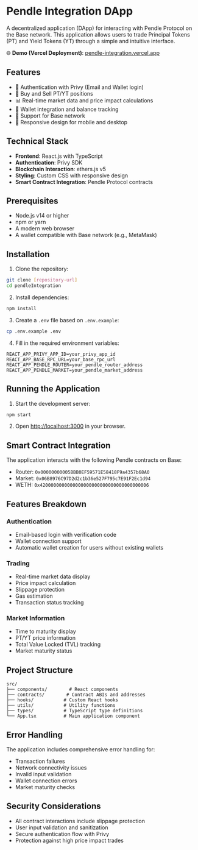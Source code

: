 # Pendle Integration DApp

A decentralized application (DApp) for interacting with Pendle Protocol on the Base network. This application allows users to trade Principal Tokens (PT) and Yield Tokens (YT) through a simple and intuitive interface.

🌐 **Demo (Vercel Deployment)**: [pendle-integration.vercel.app](https://pendle-integration.vercel.app)

## Features

- 🔐 Authentication with Privy (Email and Wallet login)
- 💱 Buy and Sell PT/YT positions
- 📊 Real-time market data and price impact calculations
- 💼 Wallet integration and balance tracking
- 🔄 Support for Base network
- 📱 Responsive design for mobile and desktop

## Technical Stack

- **Frontend**: React.js with TypeScript
- **Authentication**: Privy SDK
- **Blockchain Interaction**: ethers.js v5
- **Styling**: Custom CSS with responsive design
- **Smart Contract Integration**: Pendle Protocol contracts

## Prerequisites

- Node.js v14 or higher
- npm or yarn
- A modern web browser
- A wallet compatible with Base network (e.g., MetaMask)

## Installation

1. Clone the repository:
```bash
git clone [repository-url]
cd pendleIntegration
```

2. Install dependencies:
```bash
npm install
```

3. Create a `.env` file based on `.env.example`:
```bash
cp .env.example .env
```

4. Fill in the required environment variables:
```
REACT_APP_PRIVY_APP_ID=your_privy_app_id
REACT_APP_BASE_RPC_URL=your_base_rpc_url
REACT_APP_PENDLE_ROUTER=your_pendle_router_address
REACT_APP_PENDLE_MARKET=your_pendle_market_address
```

## Running the Application

1. Start the development server:
```bash
npm start
```

2. Open [http://localhost:3000](http://localhost:3000) in your browser.

## Smart Contract Integration

The application interacts with the following Pendle contracts on Base:

- Router: `0x00000000005BBB0EF59571E58418F9a4357b68A0`
- Market: `0x06B8976C97D2d2c1b36e527F795c7E91F2Ec1d94`
- WETH: `0x4200000000000000000000000000000000000006`

## Features Breakdown

### Authentication
- Email-based login with verification code
- Wallet connection support
- Automatic wallet creation for users without existing wallets

### Trading
- Real-time market data display
- Price impact calculation
- Slippage protection
- Gas estimation
- Transaction status tracking

### Market Information
- Time to maturity display
- PT/YT price information
- Total Value Locked (TVL) tracking
- Market maturity status

## Project Structure

```
src/
├── components/        # React components
├── contracts/        # Contract ABIs and addresses
├── hooks/           # Custom React hooks
├── utils/           # Utility functions
├── types/           # TypeScript type definitions
└── App.tsx          # Main application component
```

## Error Handling

The application includes comprehensive error handling for:
- Transaction failures
- Network connectivity issues
- Invalid input validation
- Wallet connection errors
- Market maturity checks

## Security Considerations

- All contract interactions include slippage protection
- User input validation and sanitization
- Secure authentication flow with Privy
- Protection against high price impact trades

